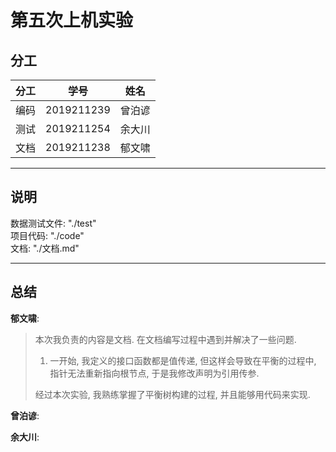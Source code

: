 # 第五次上机实验

## 分工

| 分工 |    学号    |  姓名  |
| :--: | :--------: | :----: |
| 编码 | 2019211239 | 曾泊谚 |
| 测试 | 2019211254 | 余大川 |
| 文档 | 2019211238 | 郁文啸 |

<hr>

## 说明

数据测试文件: "./test"<br>
项目代码: "./code"<br>
文档: "./文档.md"<br>

<hr>

## 总结

**郁文啸**:

> 本次我负责的内容是文档. 在文档编写过程中遇到并解决了一些问题.
>
> 1. 一开始, 我定义的接口函数都是值传递, 但这样会导致在平衡的过程中, 指针无法重新指向根节点, 于是我修改声明为引用传参.
>
> 经过本次实验, 我熟练掌握了平衡树构建的过程, 并且能够用代码来实现.

**曾泊谚**:

**余大川**:
